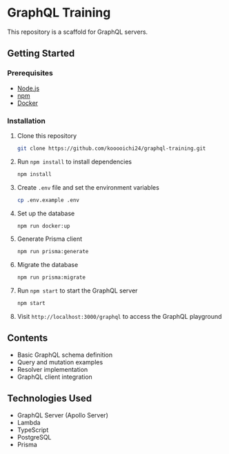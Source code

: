 # GraphQL Training

This repository is a scaffold for GraphQL servers.

## Getting Started

### Prerequisites

- [Node.js](https://nodejs.org/en/download)
- [npm](https://www.npmjs.com/)
- [Docker](https://docs.docker.com/engine/install/)

### Installation

1. Clone this repository

    ```sh
    git clone https://github.com/kooooichi24/graphql-training.git
    ```

2. Run `npm install` to install dependencies

    ```sh
    npm install
    ```

3. Create `.env` file and set the environment variables

    ```sh
    cp .env.example .env
    ```

4. Set up the database

    ```sh
    npm run docker:up
    ```

5. Generate Prisma client

    ```sh
    npm run prisma:generate
    ```

6. Migrate the database

    ```sh
    npm run prisma:migrate
    ```

7. Run `npm start` to start the GraphQL server

    ```sh
    npm start
    ```

8. Visit `http://localhost:3000/graphql` to access the GraphQL playground

## Contents

- Basic GraphQL schema definition
- Query and mutation examples
- Resolver implementation
- GraphQL client integration

## Technologies Used

- GraphQL Server (Apollo Server)
- Lambda
- TypeScript
- PostgreSQL
- Prisma

